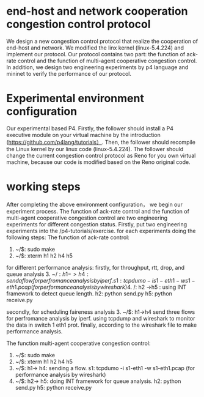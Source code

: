 # end-host and network cooperation congestion control protocol
We design a new congestion control protocol that realize the cooperation of end-host and network. We modified the linx kernel (linux-5.4.224) and implement our protocol. Our protocol contains two part: the function of ack-rate control and the function of multi-agent cooperative congestion control. In addition, we design two engineering experiments by p4 language and mininet to verify the performance of our protocol. 
# Experimental environment configuration
Our experimental based P4. Firstly, the follower should install a P4 executive module on your virtual machine by the introduction (https://github.com/p4lang/tutorials）. 
Then, the follower should recompile the Linux kernel by our linux code (linux-5.4.224).
The follower should change the current congestion control protocol as Reno for you own virtual machine, because our code is modified based on the Reno original code.
# working steps
After completing the above environment configuration， we begin our experiment process. The function of ack-rate control and the function of multi-agent cooperative congestion control are two engineering experiments for different congestion status.
Firstly, put two engineering experiments into the /p4-tutorials/exercise. for each experiments doing the following steps:
The function of ack-rate control: 
1. ~/$: sudo make
2. ~/$: xterm h1 h2 h4 h5

for different performance analysis:
firstly, for throughput, rtt, drop, and queue analysis
3. ~/$: h1->h4 :send a flow for perfromance analysis by iperf. s1: tcpdumo -i s1-eth1 -w s1-eth1.pcap (for performance analysis by wireshark)
4. ~/$: h2 ->h5 : using INT framework to detect queue length.  h2: python send.py  h5: python receive.py

secondly, for scheduling faireness analysis
3. ~/$: h1->h4 send three flows for perfromance analysis by iperf. using tcpdump and wireshark to monitor the data in switch 1 eth1 prot.
finally, according to the wireshark file to make performance analysis.

The function multi-agent cooperative congestion control: 
1. ~/$: sudo make
2. ~/$: xterm h1 h2 h4 h5
3. ~/$: h1-> h4: sending a flow. s1: tcpdumo -i s1-eth1 -w s1-eth1.pcap (for performance analysis by wireshark)
4. ~/$: h2-> h5: doing INT framework for queue analysis. h2: python send.py  h5: python receive.py
